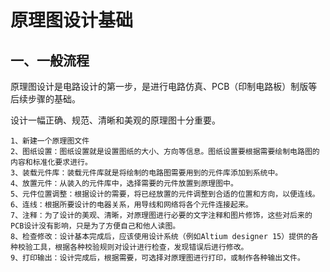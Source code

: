 # 原理图设计基础

## 一、一般流程

原理图设计是电路设计的第一步，是进行电路仿真、PCB（印制电路板）制版等后续步骤的基础。

设计一幅正确、规范、清晰和美观的原理图十分重要。

```
1、新建一个原理图文件
2、图纸设置：图纸设置就是设置图纸的大小、方向等信息。图纸设置要根据需要绘制电路图的内容和标准化要求进行。
3、装载元件库：装载元件库就是将绘制的电路图需要用到的元件库添加到系统中。
4、放置元件：从装入的元件库中，选择需要的元件放置到原理图中。
5、元件位置调整：根据设计的需要，将已经放置的元件调整到合适的位置和方向，以便连线。
6、连线：根据所要设计的电器关系，用导线和网络将各个元件连接起来。
7、注释：为了设计的美观、清晰，对原理图进行必要的文字注释和图片修饰，这些对后来的PCB设计没有影响，只是为了方便自己和他人读图。
8、检查修改：设计基本完成后，应该使用设计系统（例如Altium designer 15）提供的各种校验工具，根据各种校验规则对设计进行检查，发现错误后进行修改。
9、打印输出：设计完成后，根据需要，可选择对原理图进行打印，或制作各种输出文件。
```

